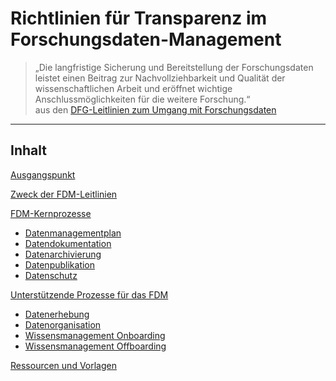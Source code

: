# Richtlinien für Transparenz im Forschungsdaten-Management

> „Die langfristige Sicherung und Bereitstellung der Forschungsdaten leistet einen Beitrag zur Nachvollziehbarkeit und Qualität der wissenschaftlichen Arbeit und eröffnet wichtige Anschlussmöglichkeiten für die weitere Forschung.“<br> 
aus den [DFG-Leitlinien zum Umgang mit Forschungsdaten](https://www.dfg.de/download/pdf/foerderung/grundlagen_dfg_foerderung/forschungsdaten/leitlinien_forschungsdaten.pdf)

---

## Inhalt


[Ausgangspunkt](RTFM_01_Ausgangspunkt.md)

[Zweck der FDM-Leitlinien](RTFM_02_Zweck.md)

[FDM-Kernprozesse](RTFM_03_Kernprozesse.md)
+ [Datenmanagementplan](RTFM_03_Kernprozesse.md#datenmanagementplan)
+ [Datendokumentation](RTFM_03_Kernprozesse.md#datendokumentation)
+ [Datenarchivierung](RTFM_03_Kernprozesse.md#datenarchivierung)
+ [Datenpublikation](RTFM_03_Kernprozesse.md#datenpublikation)
+ [Datenschutz](RTFM_03_Kernprozesse.md#datenschutz)

[Unterstützende Prozesse für das FDM](RTFM_04_Support.md)
+ [Datenerhebung](RTFM_04_Support.md#datenerhebung)
+ [Datenorganisation](RTFM_04_Support.md#datenorganisation)
+ [Wissensmanagement Onboarding](RTFM_04_Support.md#wissensmanagement-onboarding)
+ [Wissensmanagement Offboarding](RTFM_04_Support.md#wissensmanagement-offboarding)

[Ressourcen und Vorlagen](RTFM_05_Ressourcen.md)
